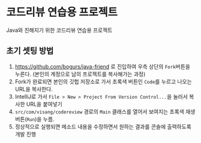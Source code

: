# 코드리뷰 연습용 프로젝트
Java와 친해지기 위한 코드리뷰 연습용 프로젝트

## 초기 셋팅 방법
1. https://github.com/bogurs/java-friend 로 진입하여 우측 상단의 `Fork`버튼을 누른다. (본인의 계정으로 남의 프로젝트를 복사해가는 과정)
2. Fork가 완료되면 본인의 깃헙 저장소로 가서 초록색 버튼인 `Code`를 누르고 나오는 URL을 복사한다.
3. IntelliJ로 가서 `File > New > Project From Version Control...`을 눌러서 복사한 URL을 붙여넣기
4. `src/com/visang/codereview` 경로의 `Main` 클래스를 열어서 보여지는 초록색 재생버튼(`Run`)을 누름.
5. 정상적으로 실행되면 메소드 내용을 수정하면서 원하는 결과를 콘솔에 출력하도록 개발 진행